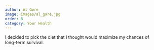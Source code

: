 ```yaml
---
author: Al Gore
image: images/al_gore.jpg
order: 8
category: Your Health
---
```


I decided to pick the diet that I thought would maximize my chances of long-term survival.
